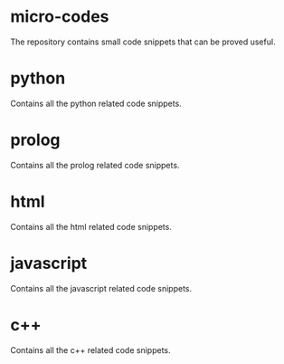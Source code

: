 # micro-codes
The repository contains small code snippets that can be proved useful.

# python
Contains all the python related code snippets.

# prolog
Contains all the prolog related code snippets.

# html
Contains all the html related code snippets.

# javascript
Contains all the javascript related code snippets.

# c++
Contains all the c++ related code snippets.

